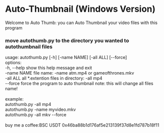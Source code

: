 # Auto-Thumbnail (Windows Version)
Welcome to Auto Thumb:
you can Auto Thumbnail your video files with this program
<h3>move autothumb.py to the directory you wanted to autothumbnail files</h3>
usage: autothumb.py [-h] [-name NAME] [-all ALL] [--force]
<br>
options:<br>
  -h, --help  show this help message and exit<br>
  -name NAME  file name: -name atm.mp4 or gameofthrones.mkv<br>
  -all ALL    all *.extention files in directory: -all mp4<br>
  --force     force the program to auto thumbnail note: this will change all files name!<br>
<br>
  example:<br>
  autothumb.py  -all mp4<br>
  autothumb.py  -name myvideo.mkv<br>
  autothumb.py  -all mkv --force<br>
<br>
  buy me a coffee:BSC USDT 0x46ba88b1d176af5e213139f37d8e1fd787b18f11<br>
<br>
